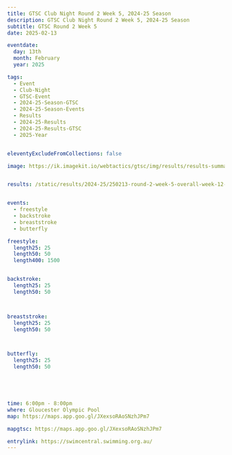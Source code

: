 ```yaml
---
title: GTSC Club Night Round 2 Week 5, 2024-25 Season
description: GTSC Club Night Round 2 Week 5, 2024-25 Season
subtitle: GTSC Round 2 Week 5
date: 2025-02-13

eventdate:
  day: 13th
  month: February
  year: 2025

tags:
  - Event
  - Club-Night
  - GTSC-Event
  - 2024-25-Season-GTSC
  - 2024-25-Season-Events
  - Results
  - 2024-25-Results
  - 2024-25-Results-GTSC
  - 2025-Year


eleventyExcludeFromCollections: false

image: https://ik.imagekit.io/webtactics/gtsc/img/results/results-summary-12.jpg


results: /static/results/2024-25/250213-round-2-week-5-overall-week-12-gtsc-club-night-results.pdf


events:
  - freestyle
  - backstroke
  - breaststroke
  - butterfly

freestyle:
  length25: 25
  length50: 50
  length400: 1500


backstroke:
  length25: 25
  length50: 50



breaststroke:
  length25: 25
  length50: 50



butterfly:
  length25: 25
  length50: 50





time: 6:00pm - 8:00pm
where: Gloucester Olympic Pool
map: https://maps.app.goo.gl/JXexsoRAoSNzhJPm7

mapgtsc: https://maps.app.goo.gl/JXexsoRAoSNzhJPm7

entrylink: https://swimcentral.swimming.org.au/
---
```

